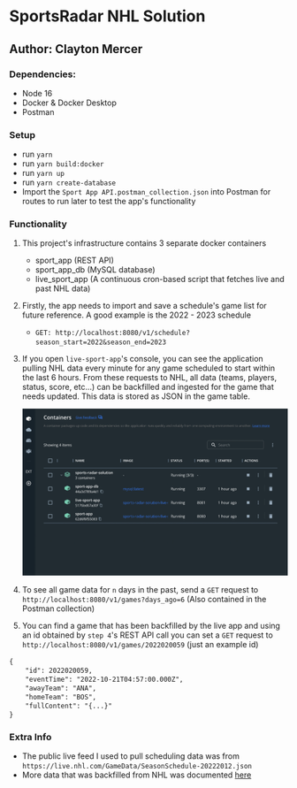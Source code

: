 # SportsRadar NHL Solution

## Author: Clayton Mercer

### Dependencies:

- Node 16
- Docker & Docker Desktop
- Postman

### Setup

- run `yarn`
- run `yarn build:docker`
- run `yarn up`
- run `yarn create-database`
- Import the `Sport App API.postman_collection.json` into Postman for routes to run later to test the app's functionality

### Functionality

1. This project's infrastructure contains 3 separate docker containers
   - sport_app (REST API)
   - sport_app_db (MySQL database)
   - live_sport_app (A continuous cron-based script that fetches live and past NHL data)
2. Firstly, the app needs to import and save a schedule's game list for future reference. A good example is the 2022 - 2023 schedule
   - `GET: http://localhost:8080/v1/schedule?season_start=2022&season_end=2023`
3. If you open `live-sport-app`'s console, you can see the application pulling NHL data every minute for any game scheduled to start within the last 6 hours. From these requests to NHL, all data (teams, players, status, score, etc...) can be backfilled and ingested for the game that needs updated. This data is stored as JSON in the game table.

   ![docker_desktop](docker_desktop.png)

4. To see all game data for `n` days in the past, send a `GET` request to `http://localhost:8080/v1/games?days_ago=6` (Also contained in the Postman collection)

5. You can find a game that has been backfilled by the live app and using an id obtained by `step 4`'s REST API call you can set a `GET` request to `http://localhost:8080/v1/games/2022020059` (just an example id)

```
{
    "id": 2022020059,
    "eventTime": "2022-10-21T04:57:00.000Z",
    "awayTeam": "ANA",
    "homeTeam": "BOS",
    "fullContent": "{...}"
}
```

### Extra Info

- The public live feed I used to pull scheduling data was from `https://live.nhl.com/GameData/SeasonSchedule-20222012.json`
- More data that was backfilled from NHL was documented [here](https://github.com/erunion/sport-api-specifications/tree/master/nhl)
